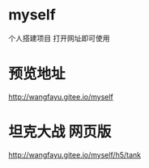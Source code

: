 # myself
个人搭建项目
打开网址即可使用
# 预览地址
http://wangfayu.gitee.io/myself
# 坦克大战 网页版
http://wangfayu.gitee.io/myself/h5/tank
